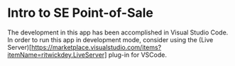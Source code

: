 # Intro to SE Point-of-Sale
The development in this app has been accomplished in Visual Studio Code. In order to run this app in development mode, consider using the (Live Server)[https://marketplace.visualstudio.com/items?itemName=ritwickdey.LiveServer] plug-in for VSCode.